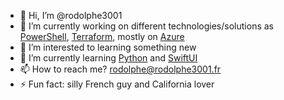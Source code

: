 - 👋 Hi, I’m @rodolphe3001
- 🔭 I’m currently working on different technologies/solutions as [PowerShell](https://github.com/PowerShell/PowerShell), [Terraform](https://www.terraform.io/), mostly on [Azure](https://azure.microsoft.com/en-us/)
- 👀 I’m interested to learning something new
- 🌱 I’m currently learning [Python](https://www.python.org/) and [SwiftUI](https://developer.apple.com/xcode/swiftui/)
- 📫 How to reach me? rodolphe@rodolphe3001.fr 
- ⚡ Fun fact: silly French guy and California lover

<!---
rodolphe3001/rodolphe3001 is a ✨ special ✨ repository because its `README.md` (this file) appears on your GitHub profile.
You can click the Preview link to take a look at your changes.
--->
